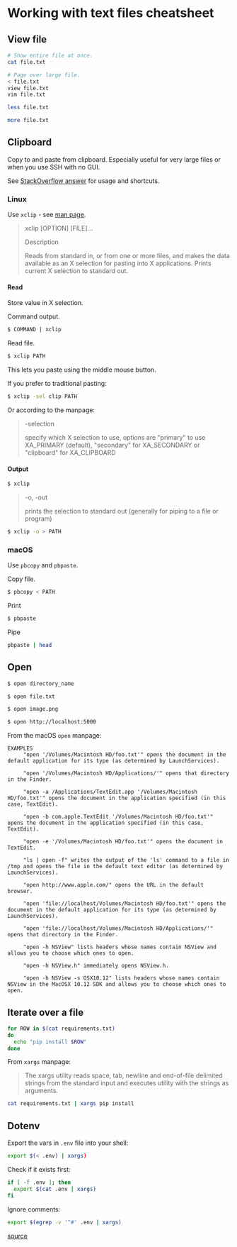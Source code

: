 # Working with text files cheatsheet


## View file

```sh
# Show entire file at once.
cat file.txt

# Page over large file.
< file.txt
view file.txt
vim file.txt

less file.txt

more file.txt
```


## Clipboard

Copy to and paste from clipboard. Especially useful for very large files or when you use SSH with no GUI.


See [StackOverflow answer](https://stackoverflow.com/questions/749544/pipe-to-from-the-clipboard-in-bash-script) for usage and shortcuts.

### Linux

Use `xclip` - see [man page](https://linux.die.net/man/1/xclip).

> xclip [OPTION] [FILE]...
>
> Description
>
> Reads from standard in, or from one or more files, and makes the data available as an X selection for pasting into X applications. Prints current X selection to standard out. 

#### Read

Store value in X selection.

Command output.

```sh
$ COMMAND | xclip
```

Read file.

```sh
$ xclip PATH
```

This lets you paste using the middle mouse button.

If you prefer to traditional pasting:

```sh
$ xclip -sel clip PATH
```

Or according to the manpage:

> -selection 
>
>   specify which X selection to use, options are "primary" to use XA_PRIMARY (default), "secondary" for XA_SECONDARY or "clipboard" for XA_CLIPBOARD 

#### Output

```sh
$ xclip
```

> -o, -out 
>
>   prints the selection to standard out (generally for piping to a file or program) 
    
```sh
$ xclip -o > PATH
```

### macOS

Use `pbcopy` and `pbpaste`.

Copy file.

```sh
$ pbcopy < PATH
```

Print
```sh
$ pbpaste
```

Pipe

```sh
pbpaste | head
```

## Open

```sh
$ open directory_name
```

```sh
$ open file.txt
```

```sh
$ open image.png
```


```sh
$ open http://localhost:5000
```

From the macOS `open` manpage:

```
EXAMPLES
     "open '/Volumes/Macintosh HD/foo.txt'" opens the document in the default application for its type (as determined by LaunchServices).

     "open '/Volumes/Macintosh HD/Applications/'" opens that directory in the Finder.

     "open -a /Applications/TextEdit.app '/Volumes/Macintosh HD/foo.txt'" opens the document in the application specified (in this case, TextEdit).

     "open -b com.apple.TextEdit '/Volumes/Macintosh HD/foo.txt'" opens the document in the application specified (in this case, TextEdit).

     "open -e '/Volumes/Macintosh HD/foo.txt'" opens the document in TextEdit.

     "ls | open -f" writes the output of the 'ls' command to a file in /tmp and opens the file in the default text editor (as determined by LaunchServices).

     "open http://www.apple.com/" opens the URL in the default browser.

     "open 'file://localhost/Volumes/Macintosh HD/foo.txt'" opens the document in the default application for its type (as determined by LaunchServices).

     "open 'file://localhost/Volumes/Macintosh HD/Applications/'" opens that directory in the Finder.

     "open -h NSView" lists headers whose names contain NSView and allows you to choose which ones to open.

     "open -h NSView.h" immediately opens NSView.h.

     "open -h NSView -s OSX10.12" lists headers whose names contain NSView in the MacOSX 10.12 SDK and allows you to choose which ones to open.
```

## Iterate over a file

```sh
for ROW in $(cat requirements.txt)
do
  echo "pip install $ROW"
done
```

From `xargs` manpage:

> The xargs utility reads space, tab, newline and end-of-file delimited strings from the standard input and executes utility with the strings as arguments.


```sh
cat requirements.txt | xargs pip install
```

## Dotenv

Export the vars in `.env` file into your shell:

```sh
export $(< .env) | xargs)
```

Check if it exists first:

```sh
if [ -f .env ]; then
  export $(cat .env | xargs)
fi
```

Ignore comments:

```sh
export $(egrep -v '^#' .env | xargs)
```

[source](https://gist.github.com/judy2k/7656bfe3b322d669ef75364a46327836)
<!--stackedit_data:
eyJoaXN0b3J5IjpbLTc2MDI3Mjk0NF19
-->
